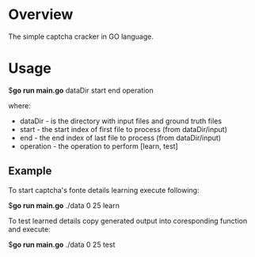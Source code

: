# Overview
The simple captcha cracker in GO language.

# Usage

$**go run main.go** dataDir start end operation

where:

* dataDir - is the directory with input files and ground truth files
* start - the start index of first file to process (from dataDir/input)
* end - the end index of last file to process (from dataDir/input)
* operation - the operation to perform [learn, test]

## Example

To start captcha's fonte details learning execute following:

$**go run main.go** ./data 0 25 learn

To test learned details copy generated output into coresponding function and execute:

$**go run main.go** ./data 0 25 test
